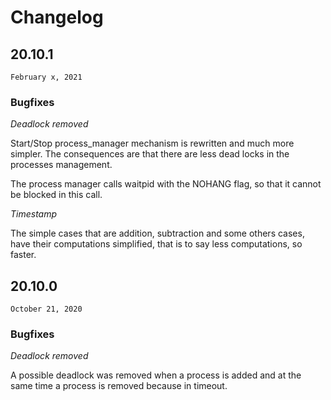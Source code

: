 # Changelog

## 20.10.1

`February x, 2021`

### Bugfixes

*Deadlock removed*

Start/Stop process\_manager mechanism is rewritten and much more simpler. The
consequences are that there are less dead locks in the processes management.

The process manager calls waitpid with the NOHANG flag, so that it cannot be
blocked in this call.

*Timestamp*

The simple cases that are addition, subtraction and some others cases, have
their computations simplified, that is to say less computations, so faster.

## 20.10.0

`October 21, 2020`

### Bugfixes

*Deadlock removed*

A possible deadlock was removed when a process is added and at the same time
a process is removed because in timeout.
